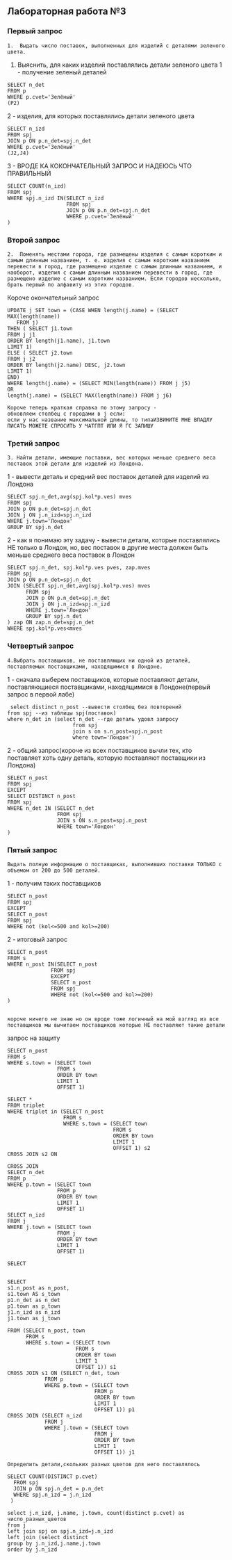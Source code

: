 ## Лабораторная работа №3

### Первый запрос

```
1.	Выдать число поставок, выполненных для изделий с деталями зеленого цвета. 
```
1) Выяснить, для каких изделий поставлялись детали зеленого цвета
1 - получение зеленый деталей
```
SELECT n_det
FROM p
WHERE p.cvet='Зелёный'
(P2)
```
2 - изделия, для которых поставлялись детали зеленого цвета
```
SELECT n_izd
FROM spj
JOIN p ON p.n_det=spj.n_det
WHERE p.cvet='Зелёный'
(J2,J4)
```
3 - ВРОДЕ КА КОКОНЧАТЕЛЬНЫЙ ЗАПРОС И НАДЕЮСЬ ЧТО ПРАВИЛЬНЫЙ
```
SELECT COUNT(n_izd)
FROM spj
WHERE spj.n_izd IN(SELECT n_izd
                   FROM spj
                   JOIN p ON p.n_det=spj.n_det
                   WHERE p.cvet='Зелёный'
)
```
### Второй запрос

```
2.	Поменять местами города, где размещены изделия с самым коротким и самым длинным названием, т. е. изделия с самым коротким названием перевести в город, где размещено изделие с самым длинным названием, и наоборот, изделия с самым длинным названием перевести в город, где размещено изделие с самым коротким названием. Если городов несколько, брать первый по алфавиту из этих городов. 
```
Короче окончательный запрос
```
UPDATE j SET town = (CASE WHEN length(j.name) = (SELECT MAX(length(name))
   FROM j)
THEN ( SELECT j1.town
FROM j j1
ORDER BY length(j1.name), j1.town
LIMIT 1)
ELSE ( SELECT j2.town
FROM j j2
ORDER BY length(j2.name) DESC, j2.town
LIMIT 1)
END)
WHERE length(j.name) = (SELECT MIN(length(name)) FROM j j5)
OR
length(j.name) = (SELECT MAX(length(name)) FROM j j6)
```
```
Короче теперь краткая справка по этому запросу - 
обновляем столбец с городами в j если:
если у нас название максимальной длины, то типаИЗВИНИТЕ МНЕ ВПАДЛУ ПИСАТЬ МОЖЕТЕ СПРОСИТЬ У ЧАТГПТ ИЛИ Я ГС ЗАПИШУ 
```
### Третий запрос

```
3. Найти детали, имеющие поставки, вес которых меньше среднего веса поставок этой детали для изделий из Лондона.

```
1 - вывести деталь и средний вес поставок деталей для изделий из Лондона
```
SELECT spj.n_det,avg(spj.kol*p.ves) mves
FROM spj
JOIN p ON p.n_det=spj.n_det
JOIN j ON j.n_izd=spj.n_izd
WHERE j.town='Лондон'
GROUP BY spj.n_det
```
2 - как я понимаю эту задачу - вывести детали, которые поставлялись НЕ только в Лондон, но, вес поставок в другие места должен быть меньше среднего веса поставок в Лондон
```
SELECT spj.n_det, spj.kol*p.ves pves, zap.mves
FROM spj
JOIN p ON p.n_det=spj.n_det
JOIN (SELECT spj.n_det,avg(spj.kol*p.ves) mves
      FROM spj
      JOIN p ON p.n_det=spj.n_det
      JOIN j ON j.n_izd=spj.n_izd
      WHERE j.town='Лондон'
      GROUP BY spj.n_det
) zap ON zap.n_det=spj.n_det
WHERE spj.kol*p.ves<mves
```
### Четвертый запрос
```
4.Выбрать поставщиков, не поставляющих ни одной из деталей, поставляемых поставщиками, находящимися в Лондоне.  
```
1 - сначала выберем поставщиков, которые поставляют детали, поставляющиеся поставщиками, находящимися в Лондоне(первый запрос в первой лабе)
```
 select distinct n_post --вывести столбец без повторений
from spj --из таблицы spj(поставок)
where n_det in (select n_det --где деталь удовл запросу
                     from spj
                     join s on s.n_post=spj.n_post
                     where town='Лондон')
```
2 - общий запрос(короче из всех поставщиков вычли тех, кто поставляет хоть одну деталь, которую поставляют поставщики из Лондона)
```
SELECT n_post
FROM spj
EXCEPT
SELECT DISTINCT n_post
FROM spj 
WHERE n_det IN (SELECT n_det 
                FROM spj
                JOIN s ON s.n_post=spj.n_post
                WHERE town='Лондон'
)
```

### Пятый запрос
```
Выдать полную информацию о поставщиках, выполнивших поставки ТОЛЬКО с объемом от 200 до 500 деталей.
```
1 - получим таких поставщиков
```
SELECT n_post
FROM spj
EXCEPT
SELECT n_post
FROM spj
WHERE not (kol<=500 and kol>=200)
```
2 - итоговый запрос
```
SELECT n_post
FROM s
WHERE n_post IN(SELECT n_post
              FROM spj
              EXCEPT
              SELECT n_post
              FROM spj
              WHERE not (kol<=500 and kol>=200)
)


короче ничего не знаю но он вроде тоже логичный на мой взгляд из все поставщиков мы вычитаем поставщиков которые НЕ поставляют такие детали 
```

запрос на защиту
```
SELECT n_post
FROM s
WHERE s.town = (SELECT town
                FROM s
                ORDER BY town
                LIMIT 1 
                OFFSET 1)
```

```
SELECT *
FROM triplet
WHERE triplet in (SELECT n_post
                  FROM s
                  WHERE s.town = (SELECT town
                                  FROM s
                                  ORDER BY town
                                  LIMIT 1 
                                  OFFSET 1) s2
CROSS JOIN s2 ON 

CROSS JOIN
SELECT n_det
FROM p
WHERE p.town = (SELECT town
                FROM p
                ORDER BY town
                LIMIT 1 
                OFFSET 1)
SELECT n_izd
FROM j
WHERE j.town = (SELECT town
                FROM j
                ORDER BY town
                LIMIT 1 
                OFFSET 1)
```
```
SELECT 
```

```

SELECT
s1.n_post as n_post,
s1.town AS s_town
p1.n_det as n_det
p1.town as p_town
j1.n_izd as n_izd
j1.town as j_town

FROM (SELECT n_post, town
      FROM s
      WHERE s.town = (SELECT town
                      FROM s
                      ORDER BY town
                      LIMIT 1 
                      OFFSET 1)) s1
CROSS JOIN s1 ON (SELECT n_det, town
            FROM p
            WHERE p.town = (SELECT town
                            FROM p
                            ORDER BY town
                            LIMIT 1 
                            OFFSET 1)) p1
CROSS JOIN (SELECT n_izd
            FROM j
            WHERE j.town = (SELECT town
                            FROM j
                            ORDER BY town
                            LIMIT 1 
                            OFFSET 1)) j1

```

```
Определить детали,скольких разных цветов для него поставлялось
```
```
SELECT COUNT(DISTINCT p.cvet)
  FROM spj
  JOIN p ON spj.n_det = p.n_det
  WHERE spj.n_izd = j.n_izd 
 )
```
```
select j.n_izd, j.name, j.town, count(distinct p.cvet) as число_разных_цветов
from j
left join spj on spj.n_izd=j.n_izd
left join (select distinct
group by j.n_izd,j.name,j.town
order by j.n_izd
```